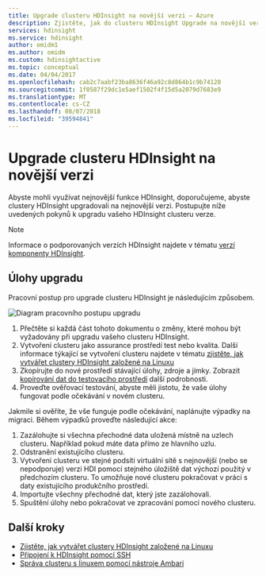 ```yaml
---
title: Upgrade clusteru HDInsight na novější verzi – Azure
description: Zjistěte, jak do clusteru HDInsight Upgrade na novější verzi.
services: hdinsight
ms.service: hdinsight
author: omidm1
ms.author: omidm
ms.custom: hdinsightactive
ms.topic: conceptual
ms.date: 04/04/2017
ms.openlocfilehash: cab2c7aabf23ba8636f46a92c8d864b1c9b74120
ms.sourcegitcommit: 1f0587f29dc1e5aef1502f4f15d5a2079d7683e9
ms.translationtype: MT
ms.contentlocale: cs-CZ
ms.lasthandoff: 08/07/2018
ms.locfileid: "39594841"
---
```

# <a name="upgrade-hdinsight-cluster-to-a-newer-version"></a>Upgrade clusteru HDInsight na novější verzi
Abyste mohli využívat nejnovější funkce HDInsight, doporučujeme, abyste clustery HDInsight upgradovali na nejnovější verzi. Postupujte níže uvedených pokynů k upgradu vašeho HDInsight clusteru verze.

> [!NOTE]
> Informace o podporovaných verzích HDInsight najdete v tématu [verzí komponenty HDInsight](hdinsight-component-versioning.md#supported-hdinsight-versions).
>
>

## <a name="upgrade-tasks"></a>Úlohy upgradu
Pracovní postup pro upgrade clusteru HDInsight je následujícím způsobem.

![Diagram pracovního postupu upgradu](./media/hdinsight-upgrade-cluster/upgrade-workflow.png)

1. Přečtěte si každá část tohoto dokumentu o změny, které mohou být vyžadovány při upgradu vašeho clusteru HDInsight.
2. Vytvoření clusteru jako assurance prostředí test nebo kvalita. Další informace týkající se vytvoření clusteru najdete v tématu [zjistěte, jak vytvářet clustery HDInsight založené na Linuxu](hdinsight-hadoop-provision-linux-clusters.md)
3. Zkopírujte do nové prostředí stávající úlohy, zdroje a jímky. Zobrazit [kopírování dat do testovacího prostředí](hdinsight-migrate-from-windows-to-linux.md#copy-data-to-the-test-environment) další podrobnosti.
4. Proveďte ověřovací testování, abyste měli jistotu, že vaše úlohy fungovat podle očekávání v novém clusteru.


Jakmile si ověříte, že vše funguje podle očekávání, naplánujte výpadky na migraci. Během výpadků proveďte následující akce:

1.  Zazálohujte si všechna přechodné data uložená místně na uzlech clusteru. Například pokud máte data přímo ze hlavního uzlu.
2.  Odstranění existujícího clusteru.
3.  Vytvoření clusteru ve stejné podsíti virtuální sítě s nejnovější (nebo se nepodporuje) verzi HDI pomocí stejného úložiště dat výchozí použitý v předchozím clusteru. To umožňuje nové clusteru pokračovat v práci s daty existujícího produkčního prostředí.
4.  Importujte všechny přechodné dat, který jste zazálohovali.
5.  Spuštění úlohy nebo pokračovat ve zpracování pomocí nového clusteru.

## <a name="next-steps"></a>Další kroky
* [Zjistěte, jak vytvářet clustery HDInsight založené na Linuxu](hdinsight-hadoop-provision-linux-clusters.md)
* [Připojení k HDInsight pomocí SSH](hdinsight-hadoop-linux-use-ssh-unix.md)
* [Správa clusteru s linuxem pomocí nástroje Ambari](hdinsight-hadoop-manage-ambari.md)


